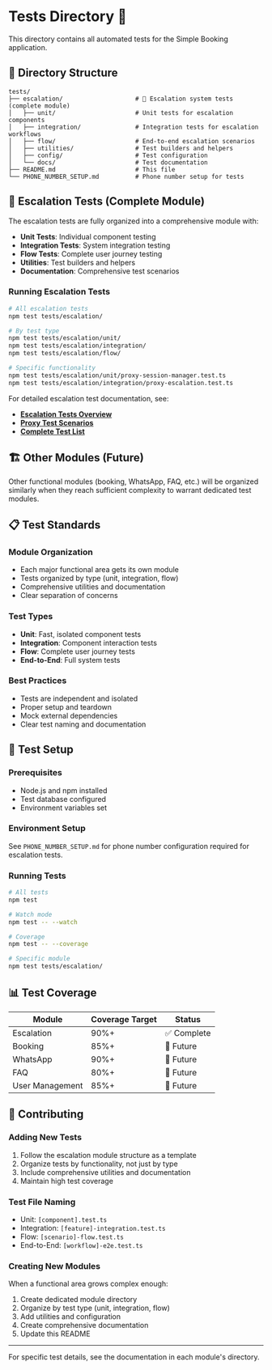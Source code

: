 # Tests Directory 🧪

This directory contains all automated tests for the Simple Booking application.

## 📁 Directory Structure

```
tests/
├── escalation/                    # 🚨 Escalation system tests (complete module)
│   ├── unit/                      # Unit tests for escalation components
│   ├── integration/               # Integration tests for escalation workflows
│   ├── flow/                      # End-to-end escalation scenarios
│   ├── utilities/                 # Test builders and helpers
│   ├── config/                    # Test configuration
│   └── docs/                      # Test documentation
├── README.md                      # This file
└── PHONE_NUMBER_SETUP.md          # Phone number setup for tests
```

## 🚨 Escalation Tests (Complete Module)

The escalation tests are fully organized into a comprehensive module with:

- **Unit Tests**: Individual component testing
- **Integration Tests**: System integration testing
- **Flow Tests**: Complete user journey testing
- **Utilities**: Test builders and helpers
- **Documentation**: Comprehensive test scenarios

### Running Escalation Tests

```bash
# All escalation tests
npm test tests/escalation/

# By test type
npm test tests/escalation/unit/
npm test tests/escalation/integration/
npm test tests/escalation/flow/

# Specific functionality
npm test tests/escalation/unit/proxy-session-manager.test.ts
npm test tests/escalation/integration/proxy-escalation.test.ts
```

For detailed escalation test documentation, see:
- **[Escalation Tests Overview](escalation/README.md)**
- **[Proxy Test Scenarios](escalation/docs/proxy-test-scenarios.md)**
- **[Complete Test List](escalation/docs/ESCALATION_TESTS_COMPLETE_LIST.md)**

## 🏗️ Other Modules (Future)

Other functional modules (booking, WhatsApp, FAQ, etc.) will be organized similarly when they reach sufficient complexity to warrant dedicated test modules.

## 📋 Test Standards

### Module Organization
- Each major functional area gets its own module
- Tests organized by type (unit, integration, flow)
- Comprehensive utilities and documentation
- Clear separation of concerns

### Test Types
- **Unit**: Fast, isolated component tests
- **Integration**: Component interaction tests
- **Flow**: Complete user journey tests
- **End-to-End**: Full system tests

### Best Practices
- Tests are independent and isolated
- Proper setup and teardown
- Mock external dependencies
- Clear test naming and documentation

## 🔧 Test Setup

### Prerequisites
- Node.js and npm installed
- Test database configured
- Environment variables set

### Environment Setup
See `PHONE_NUMBER_SETUP.md` for phone number configuration required for escalation tests.

### Running Tests
```bash
# All tests
npm test

# Watch mode
npm test -- --watch

# Coverage
npm test -- --coverage

# Specific module
npm test tests/escalation/
```

## 📊 Test Coverage

| Module | Coverage Target | Status |
|--------|-----------------|--------|
| Escalation | 90%+ | ✅ Complete |
| Booking | 85%+ | 🚧 Future |
| WhatsApp | 90%+ | 🚧 Future |
| FAQ | 80%+ | 🚧 Future |
| User Management | 85%+ | 🚧 Future |

## 🤝 Contributing

### Adding New Tests
1. Follow the escalation module structure as a template
2. Organize tests by functionality, not just by type
3. Include comprehensive utilities and documentation
4. Maintain high test coverage

### Test File Naming
- Unit: `[component].test.ts`
- Integration: `[feature]-integration.test.ts`
- Flow: `[scenario]-flow.test.ts`
- End-to-End: `[workflow]-e2e.test.ts`

### Creating New Modules
When a functional area grows complex enough:
1. Create dedicated module directory
2. Organize by test type (unit, integration, flow)
3. Add utilities and configuration
4. Create comprehensive documentation
5. Update this README

---

For specific test details, see the documentation in each module's directory.
